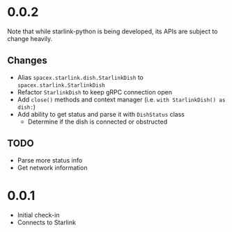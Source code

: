 # 0.0.2

Note that while starlink-python is being developed, its APIs are subject to change heavily.

## Changes

- Alias `spacex.starlink.dish.StarlinkDish` to `spacex.starlink.StarlinkDish`
- Refactor `StarlinkDish` to keep gRPC connection open
- Add `close()` methods and context manager (i.e. `with StarlinkDish() as dish:`)
- Add ability to get status and parse it with `DishStatus` class
  - Determine if the dish is connected or obstructed

## TODO

- Parse more status info
- Get network information

# 0.0.1

- Initial check-in
- Connects to Starlink